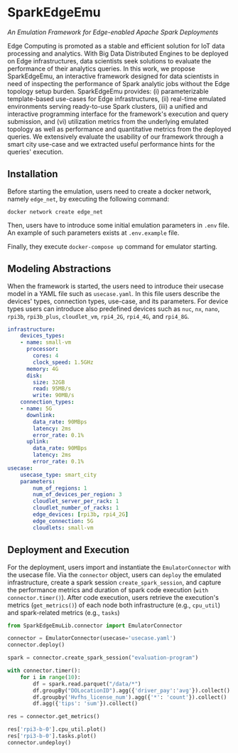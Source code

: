 # SparkEdgeEmu
*An Emulation Framework for Edge-enabled Apache Spark Deployments*

Edge Computing is promoted as a stable and efficient solution for IoT data processing and analytics. 
With Big Data Distributed Engines to be deployed on Edge infrastructures, data scientists seek solutions to evaluate the performance of their analytics queries. 
In this work, we propose SparkEdgeEmu, an interactive framework designed for data scientists in need of inspecting the performance of Spark analytic jobs without the Edge topology setup burden. 
SparkEdgeEmu provides: (i) parameterizable template-based use-cases for Edge infrastructures, (ii) real-time emulated environments serving ready-to-use Spark clusters, 
(iii) a unified and interactive programming interface for the framework's execution and query submission, and (vi) utilization metrics from the underlying emulated topology as well as performance and quantitative metrics from the deployed queries. We extensively evaluate the usability of our framework through a smart city use-case and we extracted useful performance hints for the queries' execution.


## Installation

Before starting the emulation, users need to create a docker network, namely `edge_net`, by executing the following command:

```shell script
docker network create edge_net
```

Then, users have to introduce some initial emulation parameters in `.env` file. An example of such parameters exists at `.env.example` file.

Finally, they execute `docker-compose up` command for emulator starting.

## Modeling Abstractions

When the framework is started, the users need to introduce their usecase model in a YAML file such as `usecase.yaml`.
In this file users describe the devices' types, connection types, use-case, and its parameters. 
For device types users can introduce also predefined devices such as `nuc`, `nx`, `nano`, `rpi3b`, `rpi3b_plus`, 
`cloudlet_vm`,  `rpi4_2G`, `rpi4_4G`, and `rpi4_8G`. 

```yaml
infrastructure:
    devices_types:
    - name: small-vm
      processor:
        cores: 4
        clock_speed: 1.5GHz
      memory: 4G
      disk:
        size: 32GB
        read: 95MB/s
        write: 90MB/s
    connection_types:
    - name: 5G
      downlink:
        data_rate: 90MBps
        latency: 2ms
        error_rate: 0.1%
      uplink: 
        data_rate: 90MBps
        latency: 2ms
        error_rate: 0.1%
usecase:
    usecase_type: smart_city
    parameters:
        num_of_regions: 1
        num_of_devices_per_region: 3
        cloudlet_server_per_rack: 1
        cloudlet_number_of_racks: 1
        edge_devices: [rpi3b, rpi4_2G]
        edge_connection: 5G
        cloudlets: small-vm

``` 

## Deployment and Execution

For the deployment, users import and instantiate the `EmulatorConnector` with the usecase file. 
Via the `connector` object, users can `deploy` the emulated infrastructure, create a spark session `create_spark_session`, 
and capture the performance metrics and duration of spark code execution (`with connector.timer()`).
After code execution, users retrieve the execution's metrics (`get_metrics()`) of each node both infrastructure (e.g., `cpu_util`) and spark-related metrics (e.g., `tasks`)

```python
from SparkEdgeEmuLib.connector import EmulatorConnector

connector = EmulatorConnector(usecase='usecase.yaml')
connector.deploy()

spark = connector.create_spark_session("evaluation-program")

with connector.timer():
    for i in range(10):
        df = spark.read.parquet("/data/*")
        df.groupBy("DOLocationID").agg({'driver_pay':'avg'}).collect()
        df.groupby('Hvfhs_license_num').agg({'*': 'count'}).collect()
        df.agg({'tips': 'sum'}).collect()

res = connector.get_metrics()

res['rpi3-b-0'].cpu_util.plot()
res['rpi3-b-0'].tasks.plot()
connector.undeploy()
```

